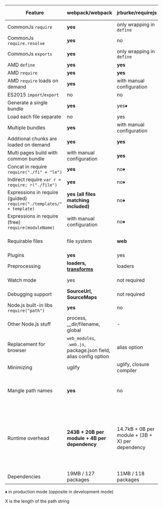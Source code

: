 | Feature | webpack/webpack | jrburke/requirejs | substack/node-browserify | jspm/jspm-cli | rollup/rollup |
|---------|-----------------|-------------------|--------------------------|---------------|---------------|
| CommonJs `require` | **yes** | only wrapping in `define` | **yes** | yes | [commonjs-plugin](https://github.com/rollup/rollup-plugin-commonjs) |
| CommonJs `require.resolve` | **yes** | no | no | no | no |
| CommonJs `exports` | **yes** | only wrapping in `define` | **yes** | yes | [commonjs-plugin](https://github.com/rollup/rollup-plugin-commonjs) |
| AMD `define` | **yes** | **yes** | [deamdify](https://github.com/jaredhanson/deamdify) | yes | no |
| AMD `require` | **yes** | **yes** | no | yes | no |
| AMD `require` loads on demand | **yes** | with manual configuration | no | yes | no |
| ES2015 `import`/`export` | no | no | no | **yes** | **yes** |
| Generate a single bundle | **yes** | yes♦ | yes | yes | yes |
| Load each file separate | no | yes | no | yes | no |
| Multiple bundles | **yes** | with manual configuration | with manual configuration | yes | no |
| Additional chunks are loaded on demand | **yes** | **yes** | no | [System.import](https://github.com/systemjs/systemjs/blob/master/docs/system-api.md#systemimportmodulename--normalizedparentname---promisemodule) | no |
| Multi pages build with common bundle | with manual configuration | **yes** | with manual configuration | with bundle arithmetic | no |
| Concat in require `require("./fi" + "le")` | **yes** | no♦ | no | no | no |
| Indirect require `var r = require; r("./file")` | **yes** | no♦ | no | no | no |
| Expressions in require (guided) `require("./templates/" + template)` | **yes (all files matching included)** | no♦ | no | no | no |
| Expressions in require (free) `require(moduleName)` | with manual configuration | no♦ | no | no | no |
| Requirable files | file system | **web** | file system | through plugins | file system or through plugins |
| Plugins | **yes** | yes | **yes** | yes | yes |
| Preprocessing | **loaders, [transforms](https://github.com/webpack/transform-loader)** | loaders | transforms | plugin translate | plugin transforms |
| Watch mode | yes | not required | yes | not needed in dev | no |
| Debugging support | **SourceUrl, SourceMaps** | not required | SourceMaps | SourceUrl, SourceMaps | **SourceUrl, SourceMaps** |
| Node.js built-in libs `require("path")` | **yes** | no | **yes** | **yes** | [npm-plugin](https://github.com/rollup/rollup-plugin-npm)
| Other Node.js stuff | process, __dir/filename, global | - | process, __dir/filename, global | process, __dir/filename, global for cjs | global ([commonjs-plugin](https://github.com/rollup/rollup-plugin-commonjs)) |
| Replacement for browser | `web_modules`, `.web.js`, package.json field, alias config option | alias option | package.json field, alias option | package.json, alias option | no |
| Minimizing | uglify | uglify, closure compiler | [uglifyify](https://github.com/hughsk/uglifyify) | yes | no |
| Mangle path names | **yes** | no | partial | yes | not required (path names are not included in the bundle) |
| Runtime overhead | **243B + 20B per module + 4B per dependency** | 14.7kB + 0B per module + (3B + X) per dependency | 415B + 25B per module + (6B + 2X) per dependency | 5.5kB for self-executing bundles, 38kB for full loader and polyfill, 0 plain modules, 293B CJS, 139B ES6 System.register before gzip | **none for ES2015 modules** (other formats may have)
| Dependencies | 19MB / 127 packages | 11MB / 118 packages | **1.2MB / 1 package** | 26MB / 131 packages | ?MB / 3 packages

♦ in production mode (opposite in development mode)

X is the length of the path string



